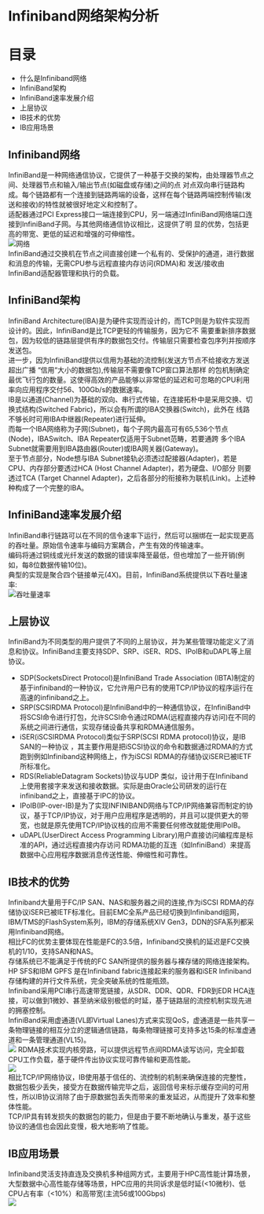 Infiniband网络架构分析
==

目录
==

- 什么是Infiniband网络     
- InfiniBand架构  
- InfiniBand速率发展介绍   
- 上层协议
- IB技术的优势   
- IB应用场景

Infiniband网络
----
InfiniBand是一种网络通信协议，它提供了一种基于交换的架构，由处理器节点之间、处理器节点和输入/输出节点(如磁盘或存储)之间的点
对点双向串行链路构成。每个链路都有一个连接到链路两端的设备，这样在每个链路两端控制传输(发送和接收)的特性就被很好地定义和控制了。  
适配器通过PCI Express接口一端连接到CPU，另一端通过InfiniBand网络端口连接到InfiniBand子网。与其他网络通信协议相比，这提供了明
显的优势，包括更高的带宽、更低的延迟和增强的可伸缩性。   
![网络](http://m.qpic.cn/psc?/V10d7b8e2YPTcE/T7ZeoLlLvDuhDKIHjjjMLVQ0EdCmxjnUo4TUeU*22KEuab75u09MD9IpzerADZDgUMmHZIzpx7qFZI4I51gay7LUN4hmRBrRubQaD3xAzzY!/b&bo=dgIuAQAAAAARF3s!&rf=viewer_4)    
InfiniBand通过交换机在节点之间直接创建一个私有的、受保护的通道，进行数据和消息的传输，无需CPU参与远程直接内存访问(RDMA)和
发送/接收由InfiniBand适配器管理和执行的负载。   

InfiniBand架构
----
InfiniBand Architecture(IBA)是为硬件实现而设计的，而TCP则是为软件实现而设计的。因此，InfiniBand是比TCP更轻的传输服务，因为它不
需要重新排序数据包，因为较低的链路层提供有序的数据包交付。传输层只需要检查包序列并按顺序发送包。    
进一步，因为InfiniBand提供以信用为基础的流控制(发送方节点不给接收方发送超出广播 “信用“大小的数据包),传输层不需要像TCP窗口算法那样
的包机制确定最优飞行包的数量。这使得高效的产品能够以非常低的延迟和可忽略的CPU利用率向应用程序交付56、100Gb/s的数据速率。    
IB是以通道(Channel)为基础的双向、串行式传输，在连接拓朴中是采用交换、切换式结构(Switched Fabric)，所以会有所谓的IBA交换器(Switch)，此外在
线路不够长时可用IBA中继器(Repeater)进行延伸。    
而每一个IBA网络称为子网(Subnet)，每个子网内最高可有65,536个节点(Node)，IBASwitch、IBA Repeater仅适用于Subnet范畴，若要通跨
多个IBA Subnet就需要用到IBA路由器(Router)或IBA网关器(Gateway)。    
至于节点部分，Node想与IBA Subnet接轨必须透过配接器(Adapter)，若是CPU、内存部分要透过HCA (Host Channel Adapter)，若为硬盘、I/O部分
则要透过TCA (Target Channel Adapter)，之后各部分的衔接称为联机(Link)。上述种种构成了一个完整的IBA。     

InfiniBand速率发展介绍               
----        
InfiniBand串行链路可以在不同的信令速率下运行，然后可以捆绑在一起实现更高的吞吐量。原始信令速率与编码方案耦合，产生有效的传输速率。   
编码将通过铜线或光纤发送的数据的错误率降至最低，但也增加了一些开销(例如，每8位数据传输10位)。     
典型的实现是聚合四个链接单元(4X)。目前，InfiniBand系统提供以下吞吐量速率:         
![吞吐量速率](https://m.qpic.cn/psc?/V10d7b8e2YPTcE/T7ZeoLlLvDuhDKIHjjjMLYgCPRkga4huE5BbAXK10Eh.cBQKEF0K1Vr1SWYLE4B8GpjlKE*Q79dHcg03*EhcoFh1qVogYjz85dGulYROmfc!/b&bo=YwIvAQAAAAARB38!&rf=viewer_4)      

上层协议    
-----
InfiniBand为不同类型的用户提供了不同的上层协议，并为某些管理功能定义了消息和协议。InfiniBand主要支持SDP、SRP、iSER、RDS、IPoIB和uDAPL等上层协议。  
- SDP(SocketsDirect Protocol)是InfiniBand Trade Association (IBTA)制定的基于infiniband的一种协议，它允许用户已有的使用TCP/IP协议的程序运行在高速的infiniband之上。   
- SRP(SCSIRDMA Protocol)是InfiniBand中的一种通信协议，在InfiniBand中将SCSI命令进行打包，允许SCSI命令通过RDMA(远程直接内存访问)在不同的系统之间进行通信，实现存储设备共享和RDMA通信服务。   
- iSER(iSCSIRDMA Protocol)类似于SRP(SCSI RDMA protocol)协议，是IB SAN的一种协议 ，其主要作用是把iSCSI协议的命令和数据通过RDMA的方式跑到例如Infiniband这种网络上，作为iSCSI RDMA的存储协议iSER已被IETF所标准化。     
- RDS(ReliableDatagram Sockets)协议与UDP 类似，设计用于在Infiniband 上使用套接字来发送和接收数据。实际是由Oracle公司研发的运行在infiniband之上，直接基于IPC的协议。     
- IPoIB(IP-over-IB)是为了实现INFINIBAND网络与TCP/IP网络兼容而制定的协议，基于TCP/IP协议，对于用户应用程序是透明的，并且可以提供更大的带宽，也就是原先使用TCP/IP协议栈的应用不需要任何修改就能使用IPoIB。       
- uDAPL(UserDirect Access Programming Library)用户直接访问编程库是标准的API，通过远程直接内存访问 RDMA功能的互连（如InfiniBand）来提高数据中心应用程序数据消息传送性能、伸缩性和可靠性。          


IB技术的优势  
--
Infiniband大量用于FC/IP SAN、NAS和服务器之间的连接,作为iSCSI RDMA的存储协议iSER已被IETF标准化。目前EMC全系产品已经切换到Infiniband组网，IBM/TMS的FlashSystem系列，IBM的存储系统XIV Gen3，DDN的SFA系列都采用Infiniband网络。    
相比FC的优势主要体现在性能是FC的3.5倍，Infiniband交换机的延迟是FC交换机的1/10，支持SAN和NAS。   
存储系统已不能满足于传统的FC SAN所提供的服务器与裸存储的网络连接架构。HP SFS和IBM GPFS 是在Infiniband fabric连接起来的服务器和iSER Infiniband存储构建的并行文件系统，完全突破系统的性能瓶颈。      
Infiniband采用PCI串行高速带宽链接，从SDR、DDR、QDR、FDR到EDR HCA连接，可以做到1微妙、甚至纳米级别极低的时延，基于链路层的流控机制实现先进的拥塞控制。      
InfiniBand采用虚通道(VL即Virtual Lanes)方式来实现QoS，虚通道是一些共享一条物理链接的相互分立的逻辑通信链路，每条物理链接可支持多达15条的标准虚通道和一条管理通道(VL15)。       
![](http://m.qpic.cn/psc?/V10d7b8e2YPTcE/T7ZeoLlLvDuhDKIHjjjMLcfaxfy5TsBsoz6u*La7lNUX23KzEiBD1bzi6xcUmUBUWqngZLs7BtMtgkCRCnxxvCeM7mNvfkQMNqTp8ifYG*g!/b&bo=gAI.AQAAAAARF50!&rf=viewer_4)
RDMA技术实现内核旁路，可以提供远程节点间RDMA读写访问，完全卸载CPU工作负载，基于硬件传出协议实现可靠传输和更高性能。     
![  ](http://m.qpic.cn/psc?/V10d7b8e2YPTcE/T7ZeoLlLvDuhDKIHjjjMLVfUKIZHJbJVPENlNGvi8LuVQgMx*WMKF72p8kd6hixzVnAu.e5hWDDmVH1lDqMAlwsLf71BuVpYdX4S*NyH9m4!/b&bo=gAJxAQAAAAARF9I!&rf=viewer_4)    
相比TCP/IP网络协议，IB使用基于信任的、流控制的机制来确保连接的完整性，数据包极少丢失，接受方在数据传输完毕之后，返回信号来标示缓存空间的可用性，所以IB协议消除了由于原数据包丢失而带来的重发延迟，从而提升了效率和整体性能。      
TCP/IP具有转发损失的数据包的能力，但是由于要不断地确认与重发，基于这些协议的通信也会因此变慢，极大地影响了性能。     

IB应用场景  
----
Infiniband灵活支持直连及交换机多种组网方式，主要用于HPC高性能计算场景，大型数据中心高性能存储等场景，HPC应用的共同诉求是低时延(<10微秒)、低CPU占有率（<10%）和高带宽(主流56或100Gbps)   
![   ](http://m.qpic.cn/psc?/V10d7b8e2YPTcE/T7ZeoLlLvDuhDKIHjjjMLQXcNj4TbONZjqEnh5hKVBsoz6rcrGBwOTir3H7qilSzgZ2nAxuvtukcsmAI5j4IL4mQ.*ysslQxkFwYE9BW4VQ!/b&bo=gAIzAQAAAAARF5A!&rf=viewer_4)         
